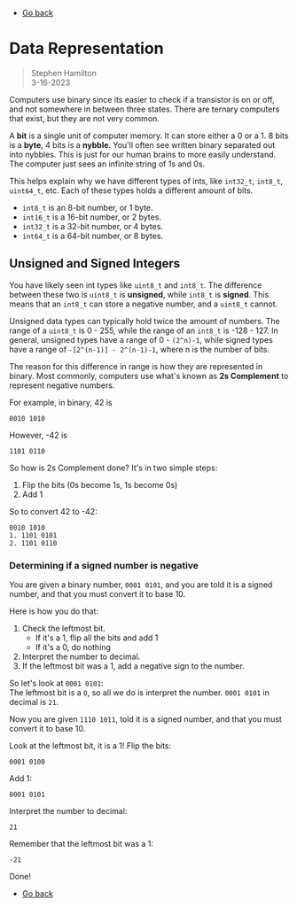 - [Go back](README.md)

# Data Representation
> Stephen Hamilton  
> 3-16-2023

Computers use binary since its easier to check if a transistor is on or off,
and not somewhere in between three states.
There are ternary computers that exist, but they are not very common.

A **bit** is a single unit of computer memory.
It can store either a 0 or a 1.
8 bits is a **byte**,
4 bits is a **nybble**.
You'll often see written binary separated out into nybbles.
This is just for our human brains to more easily understand.
The computer just sees an infinite string of 1s and 0s.

This helps explain why we have different types of ints, like `int32_t`, `int8_t`, `uint64_t`, etc.
Each of these types holds a different amount of bits.
- `int8_t` is an 8-bit number, or 1 byte.
- `int16_t` is a 16-bit number, or 2 bytes.
- `int32_t` is a 32-bit number, or 4 bytes.
- `int64_t` is a 64-bit number, or 8 bytes.

## Unsigned and Signed Integers
You have likely seen int types like `uint8_t` and `int8_t`.
The difference between these two is `uint8_t` is **unsigned**,
 while `int8_t` is **signed**.
This means that an `int8_t` can store a negative number,
and a `uint8_t` cannot.

Unsigned data types can typically hold twice the amount of numbers.
The range of a `uint8_t` is 0 - 255,
while the range of an `int8_t` is -128 - 127.
In general, unsigned types have a range of 0 - `(2^n)-1`,
while signed types have a range of `-[2^(n-1)] - 2^(n-1)-1`,
where n is the number of bits.

The reason for this difference in range is how they are represented in binary.
Most commonly, computers use what's known as **2s Complement**
to represent negative numbers.

For example, in binary, 42 is 
```
0010 1010
```
However, -42 is
```
1101 0110
```

So how is 2s Complement done?
It's in two simple steps:
1. Flip the bits (0s become 1s, 1s become 0s)
2. Add 1

So to convert 42 to -42:
```
0010 1010
1. 1101 0101
2. 1101 0110
```

### Determining if a signed number is negative
You are given a binary number, `0001 0101`,
and you are told it is a signed number,
and that you must convert it to base 10.

Here is how you do that:
1. Check the leftmost bit.
   - If it's a 1, flip all the bits and add 1
   - If it's a 0, do nothing
2. Interpret the number to decimal.
3. If the leftmost bit was a 1, add a negative sign to the number.

So let's look at `0001 0101`:  
The leftmost bit is a `0`, so all we do is interpret the number.
`0001 0101` in decimal is `21`.

Now you are given `1110 1011`, told it is a signed number,
and that you must convert it to base 10.

Look at the leftmost bit, it is a 1!
Flip the bits:
```
0001 0100
```  
Add 1:  
```
0001 0101
```  
Interpret the number to decimal:  
```
21
```
Remember that the leftmost bit was a 1:
```
-21
```
Done!

- [Go back](README.md)
